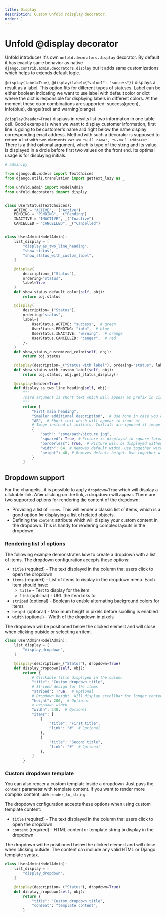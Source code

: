 ```yaml
---
title: Display
description: Custom Unfold @display decorator.
order: 1
---
```


# Unfold @display decorator

Unfold introduces it's own `unfold.decorators.display` decorator. By default it has exactly same behavior as native `django.contrib.admin.decorators.display` but it adds same customizations which helps to extends default logic.

`@display(label=True)`, `@display(label={"value1": "success"})` displays a result as a label. This option fits for different types of statuses. Label can be either boolean indicating we want to use label with default color or dict where the dict is responsible for displaying labels in different colors. At the moment these color combinations are supported: success(green), info(blue), danger(red) and warning(orange).

`@display(header=True)` displays in results list two information in one table cell. Good example is when we want to display customer information, first line is going to be customer's name and right below the name display corresponding email address. Method with such a decorator is supposed to return a list with two elements `return "Full name", "E-mail address"`. There is a third optional argument, which is type of the string and its value is displayed in a circle before first two values on the front end. Its optimal usage is for displaying initials.

```python
# admin.py

from django.db.models import TextChoices
from django.utils.translation import gettext_lazy as _

from unfold.admin import ModelAdmin
from unfold.decorators import display


class UserStatus(TextChoices):
    ACTIVE = "ACTIVE", _("Active")
    PENDING = "PENDING", _("Pending")
    INACTIVE = "INACTIVE", _("Inactive")
    CANCELLED = "CANCELLED", _("Cancelled")


class UserAdmin(ModelAdmin):
    list_display = [
        "display_as_two_line_heading",
        "show_status",
        "show_status_with_custom_label",
    ]

    @display(
        description=_("Status"),
        ordering="status",
        label=True
    )
    def show_status_default_color(self, obj):
        return obj.status

    @display(
        description=_("Status"),
        ordering="status",
        label={
            UserStatus.ACTIVE: "success",  # green
            UserStatus.PENDING: "info",  # blue
            UserStatus.INACTIVE: "warning",  # orange
            UserStatus.CANCELLED: "danger",  # red
        },
    )
    def show_status_customized_color(self, obj):
        return obj.status

    @display(description=_("Status with label"), ordering="status", label=True)
    def show_status_with_custom_label(self, obj):
        return obj.status, obj.get_status_display()

    @display(header=True)
    def display_as_two_line_heading(self, obj):
        """
        Third argument is short text which will appear as prefix in circle
        """
        return [
            "First main heading",
            "Smaller additional description",  # Use None in case you don't need it
            "AB",  # Short text which will appear in front of
            # Image instead of initials. Initials are ignored if image is available
            {
                "path": "some/path/picture.jpg",
                "squared": True, # Picture is displayed in square format, if empty circle
                "borderless": True,  # Picture will be displayed without border
                "width": 64, # Removes default width. Use together with height
                "height": 48, # Removes default height. Use together with width
            }
        ]
```

## Dropdown support

For the changelist, it is possible to apply `dropdown=True` which will display a clickable link. After clicking on the link, a dropdown will appear. There are two supported options for rendering the content of the dropdown:

- Providing a list of `items`. This will render a classic list of items, which is a good option for displaying a list of related objects.
- Defining the `content` attribute which will display your custom content in the dropdown. This is handy for rendering complex layouts in the dropdown.

### Rendering list of options

The following example demonstrates how to create a dropdown with a list of items. The dropdown configuration accepts these options:

- `title` (required) - The text displayed in the column that users click to open the dropdown
- `items` (required) - List of items to display in the dropdown menu. Each item should have:
  - `title` - Text to display for the item
  - `link` (optional) - URL the item links to
- `striped` (optional) - Boolean to enable alternating background colors for items
- `height` (optional) - Maximum height in pixels before scrolling is enabled
- `width` (optional) - Width of the dropdown in pixels

The dropdown will be positioned below the clicked element and will close when clicking outside or selecting an item.


```python
class UserAdmin(ModelAdmin):
    list_display = [
        "display_dropdown",
    ]

    @display(description=_("Status"), dropdown=True)
    def display_dropdown(self, obj):
        return {
            # Clickable title displayed in the column
            "title": "Custom dropdown title",
            # Striped design for the items
            "striped": True,  # Optional
            # Dropdown height. Will display scrollbar for longer content
            "height": 200,  # Optional
            # Dropdown width
            "width": 240,  # Optional
            "items": [
                {
                    "title": "First title",
                    "link": "#"  # Optional
                },
                {
                    "title": "Second title",
                    "link": "#"  # Optional
                },
            ]
        }
```

### Custom dropdown template

You can also render a custom template inside a dropdown. Just pass the `content` parameter with template content. If you want to render more complex content, use `render_to_string`.

The dropdown configuration accepts these options when using custom template content:

- `title` (required) - The text displayed in the column that users click to open the dropdown
- `content` (required) - HTML content or template string to display in the dropdown

The dropdown will be positioned below the clicked element and will close when clicking outside. The content can include any valid HTML or Django template syntax.

```python
class UserAdmin(ModelAdmin):
    list_display = [
        "display_dropdown",
    ]

    @display(description=_("Status"), dropdown=True)
    def display_dropdown(self, obj):
        return {
            "title": "Custom dropdown title",
            "content": "template content",
        }
```
